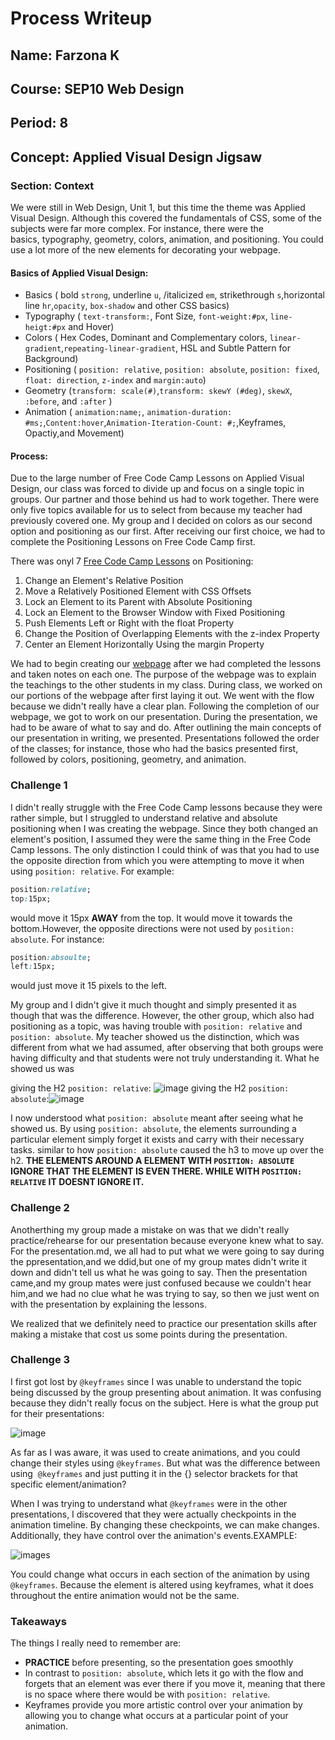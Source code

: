 # Process Writeup

## Name: Farzona K
## Course: SEP10 Web Design
## Period: 8
## Concept: Applied Visual Design Jigsaw

### Section: Context 
We were still in Web Design, Unit 1, but this time the theme was Applied Visual Design. Although this covered the fundamentals of CSS, some of the subjects were far more complex. For instance, there were the basics, typography, geometry, colors, animation, and positioning. You could use a lot more of the new elements for decorating your webpage.

#### Basics of Applied Visual Design: 
* Basics ( bold `strong`, underline `u`, /italicized `em`, strikethrough `s`,horizontal line `hr`,`opacity`, `box-shadow` and other CSS basics)
* Typography ( `text-transform:`, Font Size, `font-weight:#px`, `line-heigt:#px` and Hover) 
* Colors ( Hex Codes, Dominant and Complementary colors, `linear-gradient`,`repeating-linear-gradient`, HSL and Subtle Pattern for Background)
* Positioning ( `position: relative`, `position: absolute`, `position: fixed`, `float: direction`, `z-index` and `margin:auto`)
* Geometry (`transform: scale(#)`,`transform: skewY (#deg)`, `skewX`, `:before`, and `:after` )
* Animation ( `animation:name;`, `animation-duration: #ms;`,`Content:hover`,`Animation-Iteration-Count: #;`,Keyframes, Opactiy,and Movement)
 

#### Process: 
Due to the large number of Free Code Camp Lessons on Applied Visual Design, our class was forced to divide up and focus on a single topic in groups. Our partner and those behind us had to work together. There were only five topics available for us to select from because my teacher had previously covered one. My group and I decided on colors as our second option and positioning as our first. After receiving our first choice, we had to complete the Positioning Lessons on Free Code Camp first. 

There was onyl 7 [Free Code Camp Lessons](https://freecodecamp.org/](https://www.freecodecamp.org/learn/responsive-web-design/applied-visual-design/change-an-elements-relative-position)) on Positioning: 
1. Change an Element's Relative Position
2.  Move a Relatively Positioned Element with CSS Offsets
3. Lock an Element to its Parent with Absolute Positioning
4. Lock an Element to the Browser Window with Fixed Positioning
5. Push Elements Left or Right with the float Property
6. Change the Position of Overlapping Elements with the z-index Property
7. Center an Element Horizontally Using the margin Property

We had to begin creating our [webpage](https://app.pickcode.io/share/cm3ndop7x9svk9fpuzivm2qnp) after we had completed the lessons and taken notes on each one. The purpose of the webpage was to explain the teachings to the other students in my class. During class, we worked on our portions of the webpage after first laying it out. We went with the flow because we didn't really have a clear plan. Following the completion of our webpage, we got to work on our presentation. During the presentation, we had to be aware of what to say and do. After outlining the main concepts of our presentation in writing, we presented. Presentations followed the order of the classes; for instance, those who had the basics presented first, followed by colors, positioning, geometry, and animation. 

### Challenge 1
I didn't really struggle with the Free Code Camp lessons because they were rather simple, but I struggled to understand relative and absolute positioning when I was creating the webpage. Since they both changed an element's position, I assumed they were the same thing in the Free Code Camp lessons. The only distinction I could think of was that you had to use the opposite direction from which you were attempting to move it when using `position: relative`. For example: 
```CSS
position:relative;
top:15px;
```
would move it 15px **AWAY** from the top. It would move it towards the bottom.However, the opposite directions were not used by `position: absolute`. For instance: 
```CSS
position:absoulte;
left:15px;
```
would just move it 15 pixels to the left. 

My group and I didn't give it much thought and simply presented it as though that was the difference. However, the other group, which also had positioning as a topic, was having trouble with `position: relative` and `position: absolute`. My teacher showed us the distinction, which was different from what we had assumed, after observing that both groups were having difficulty and that students were not truly understanding it. What he showed us was 

giving the H2 `position: relative`: ![image](https://github.com/user-attachments/assets/248bd806-6bdc-46a2-a4dd-71ae4022fe85)
giving the H2 `position: absolute`:![image](https://github.com/user-attachments/assets/8a9eca6e-c35a-438d-b8a4-a95aeca3bd83)

I now understood what `position: absolute` meant after seeing what he showed us. By using `position: absolute`, the elements surrounding a particular element simply forget it exists and carry with their necessary tasks. similar to how `position: absolute` caused the h3 to move up over the h2. **THE ELEMENTS AROUND A ELEMENT WITH `POSITION: ABSOLUTE` IGNORE THAT THE ELEMENT IS EVEN THERE. WHILE WITH  `POSITION: RELATIVE` IT DOESNT IGNORE IT.**
### Challenge 2
Anotherthing my group made a mistake on was that we didn't really practice/rehearse for our presentation because everyone knew what to say. For the presentation.md, we all had to put what we were going to say during the ppresentation,and we ddid,but one of my group mates didn't write it down and didn't tell us what he was going to say. Then the presentation came,and my group mates were just confused because we couldn't hear him,and we had no clue what he was trying to say, so then we just went on with the presentation by explaining the lessons. 

We realized that we definitely need to practice our presentation skills after making a mistake that cost us some points during the presentation. 

### Challenge 3
I first got lost by `@keyframes` since I was unable to understand the topic being discussed by the group presenting about animation. It was confusing because they didn't really focus on the subject. 
Here is what the group put for their presentations: 

 ![image](https://github.com/user-attachments/assets/35a2da10-731e-409d-8f39-252991660084)

As far as I was aware, it was used to create animations, and you could change their styles using `@keyframes`. But what was the difference between using  `@keyframes` and just putting it in the {} selector brackets for that specific element/animation?

When I was trying to understand what `@keyframes` were in the other presentations, I discovered that they were actually checkpoints in the animation timeline. By changing these checkpoints, we can make changes. Additionally, they have control over the animation's events.EXAMPLE:

![images](https://github.com/user-attachments/assets/b7a3e06a-d964-4308-bc5a-9ad9c6af4a01)

You could change what occurs in each section of the animation by using `@keyframes`. Because the element is altered using keyframes, what it does throughout the entire animation would not be the same.

### Takeaways
The things I really need to remember are:
* **PRACTICE** before presenting, so the presentation goes smoothly
* In contrast to `position: absolute`, which lets it go with the flow and forgets that an element was ever there if you move it, meaning that there is no space where there would be with `position: relative`.
* Keyframes provide you more artistic control over your animation by allowing you to change what occurs at a particular point of your animation. 
